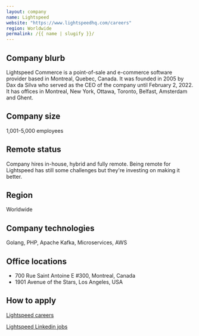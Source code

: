 ```yaml
---
layout: company
name: Lightspeed
website: "https://www.lightspeedhq.com/careers"
region: Worldwide
permalink: /{{ name | slugify }}/
---
```


## Company blurb

Lightspeed Commerce is a point-of-sale and e-commerce software provider based in Montreal, Quebec, Canada. 
It was founded in 2005 by Dax da Silva who served as the CEO of the company until February 2, 2022. 
It has offices in Montreal, New York, Ottawa, Toronto, Belfast, Amsterdam and Ghent.

## Company size

1,001-5,000 employees

## Remote status

Company hires in-house, hybrid and fully remote.
Being remote for Lightspeed has still some challenges but they're
investing on making it better.

## Region

Worldwide

## Company technologies

Golang, PHP, Apache Kafka, Microservices, AWS 

## Office locations

- 700 Rue Saint Antoine E #300, Montreal, Canada
- 1901 Avenue of the Stars, Los Angeles, USA

## How to apply

[Lightspeed careers](https://www.lightspeedhq.com/careers/)

[Lightspeed Linkedin jobs](https://www.linkedin.com/company/lightspeedcommerce/jobs/)